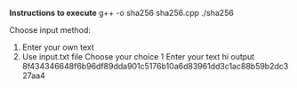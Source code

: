 **Instructions to execute**
g++ -o sha256 sha256.cpp
./sha256

Choose input method:
1. Enter your own text
2. Use input.txt file
Choose your choice 1
Enter your text hi
output 8f434346648f6b96df89dda901c5176b10a6d83961dd3c1ac88b59b2dc327aa4


